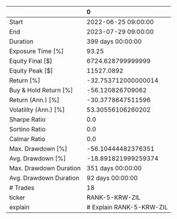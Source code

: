 |                        | 0                        |
|:-----------------------|:-------------------------|
| Start                  | 2022-06-25 09:00:00      |
| End                    | 2023-07-29 09:00:00      |
| Duration               | 399 days 00:00:00        |
| Exposure Time [%]      | 93.25                    |
| Equity Final [$]       | 6724.628799999999        |
| Equity Peak [$]        | 11527.0892               |
| Return [%]             | -32.753712000000014      |
| Buy & Hold Return [%]  | -56.120826709062         |
| Return (Ann.) [%]      | -30.3778647511596        |
| Volatility (Ann.) [%]  | 53.30556106260202        |
| Sharpe Ratio           | 0.0                      |
| Sortino Ratio          | 0.0                      |
| Calmar Ratio           | 0.0                      |
| Max. Drawdown [%]      | -56.10444482376351       |
| Avg. Drawdown [%]      | -18.891821999259374      |
| Max. Drawdown Duration | 351 days 00:00:00        |
| Avg. Drawdown Duration | 92 days 00:00:00         |
| # Trades               | 18                       |
| ticker                 | RANK-5-KRW-ZIL           |
| explain                | # Explain RANK-5-KRW-ZIL |